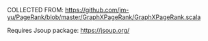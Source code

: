 COLLECTED FROM: https://github.com/jm-yu/PageRank/blob/master/GraphXPageRank/GraphXPageRank.scala

Requires Jsoup package: https://jsoup.org/